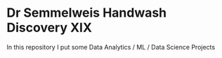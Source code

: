 # Dr Semmelweis Handwash Discovery XIX
In this repository I put some Data Analytics / ML / Data Science Projects
